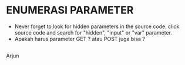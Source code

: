 # ENUMERASI PARAMETER

  - Never forget to look for hidden parameters in the source code. click source code and search for "hidden", "input" or "var" parameter.
  - Apakah harus parameter GET ? atau POST juga bisa ?

##
Arjun
